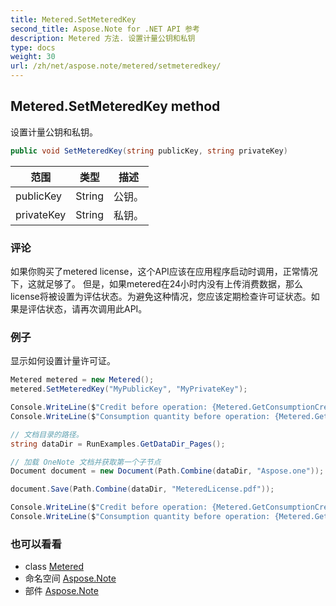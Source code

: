 ```yaml
---
title: Metered.SetMeteredKey
second_title: Aspose.Note for .NET API 参考
description: Metered 方法. 设置计量公钥和私钥
type: docs
weight: 30
url: /zh/net/aspose.note/metered/setmeteredkey/
---
```

## Metered.SetMeteredKey method

设置计量公钥和私钥。

```csharp
public void SetMeteredKey(string publicKey, string privateKey)
```

| 范围 | 类型 | 描述 |
| --- | --- | --- |
| publicKey | String | 公钥。 |
| privateKey | String | 私钥。 |

### 评论

如果你购买了metered license，这个API应该在应用程序启动时调用，正常情况下，这就足够了。 但是，如果metered在24小时内没有上传消费数据，那么license将被设置为评估状态。为避免这种情况，您应该定期检查许可证状态。如果是评估状态，请再次调用此API。

### 例子

显示如何设置计量许可证。

```csharp
Metered metered = new Metered();
metered.SetMeteredKey("MyPublicKey", "MyPrivateKey");

Console.WriteLine($"Credit before operation: {Metered.GetConsumptionCredit():F2}");
Console.WriteLine($"Consumption quantity before operation: {Metered.GetConsumptionQuantity():F2}");

// 文档目录的路径。
string dataDir = RunExamples.GetDataDir_Pages();

// 加载 OneNote 文档并获取第一个子节点           
Document document = new Document(Path.Combine(dataDir, "Aspose.one"));

document.Save(Path.Combine(dataDir, "MeteredLicense.pdf"));

Console.WriteLine($"Credit before operation: {Metered.GetConsumptionCredit():F2}");
Console.WriteLine($"Consumption quantity before operation: {Metered.GetConsumptionQuantity():F2}");
```

### 也可以看看

* class [Metered](../)
* 命名空间 [Aspose.Note](../../metered/)
* 部件 [Aspose.Note](../../../)


